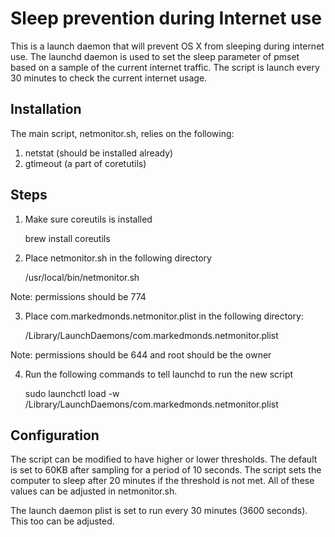 Sleep prevention during Internet use
==============

This is a launch daemon that will prevent OS X from sleeping during internet use. The launchd daemon is used to set the sleep parameter of pmset based on a sample of the current internet traffic. The script is launch every 30 minutes to check the current internet usage.

Installation
--------------

The main script, netmonitor.sh, relies on the following:

1) netstat (should be installed already)
2) gtimeout (a part of coretutils)

Steps
--------------

1) Make sure coreutils is installed

	brew install coreutils

2) Place netmonitor.sh in the following directory

	/usr/local/bin/netmonitor.sh

Note: permissions should be 774

3) Place com.markedmonds.netmonitor.plist in the following directory:

	/Library/LaunchDaemons/com.markedmonds.netmonitor.plist

Note: permissions should be 644 and root should be the owner

4) Run the following commands to tell launchd to run the new script

	sudo launchctl load -w /Library/LaunchDaemons/com.markedmonds.netmonitor.plist

Configuration
--------------

The script can be modified to have higher or lower thresholds. The default is set to 60KB after sampling for a period of 10 seconds. The script sets the computer to sleep after 20 minutes if the threshold is not met. All of these values can be adjusted in netmonitor.sh.

The launch daemon plist is set to run every 30 minutes (3600 seconds). This too can be adjusted.